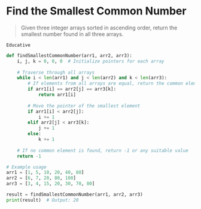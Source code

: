 # Find the Smallest Common Number
> Given three integer arrays sorted in ascending order, return the smallest number found in all three arrays.

`Educative`

```python
def findSmallestCommonNumber(arr1, arr2, arr3):
    i, j, k = 0, 0, 0  # Initialize pointers for each array
    
    # Traverse through all arrays
    while i < len(arr1) and j < len(arr2) and k < len(arr3):
        # If elements from all arrays are equal, return the common element
        if arr1[i] == arr2[j] == arr3[k]:
            return arr1[i]
        
        # Move the pointer of the smallest element
        if arr1[i] < arr2[j]:
            i += 1
        elif arr2[j] < arr3[k]:
            j += 1
        else:
            k += 1
    
    # If no common element is found, return -1 or any suitable value
    return -1

# Example usage
arr1 = [1, 5, 10, 20, 40, 80]
arr2 = [6, 7, 20, 80, 100]
arr3 = [3, 4, 15, 20, 30, 70, 80]

result = findSmallestCommonNumber(arr1, arr2, arr3)
print(result)  # Output: 20

```